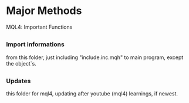 # Major Methods
MQL4: Important Functions

##
### Import informations
from this folder, just including "include.inc.mqh" to main program, except the object`s.

##
### Updates
this folder for mql4, updating after youtube (mql4) learnings, if newest.